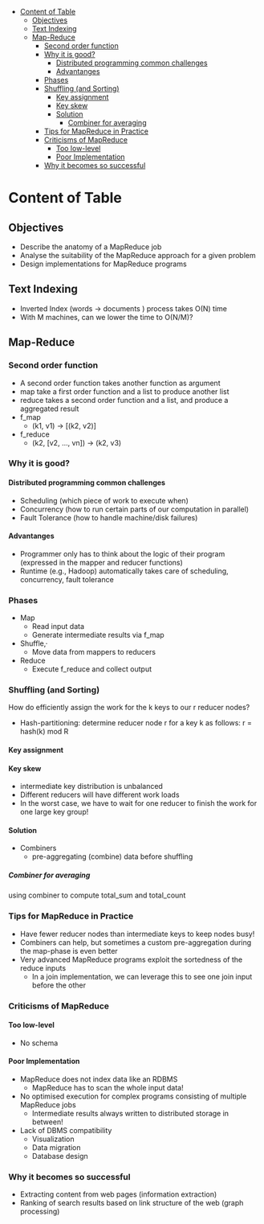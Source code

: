 - [Content of Table](#content-of-table)
  - [Objectives](#objectives)
  - [Text Indexing](#text-indexing)
  - [Map-Reduce](#map-reduce)
    - [Second order function](#second-order-function)
    - [Why it is good?](#why-it-is-good)
      - [Distributed programming common challenges](#distributed-programming-common-challenges)
      - [Advantanges](#advantanges)
    - [Phases](#phases)
    - [Shuffling (and Sorting)](#shuffling-and-sorting)
      - [Key assignment](#key-assignment)
      - [Key skew](#key-skew)
      - [Solution](#solution)
        - [Combiner for averaging](#combiner-for-averaging)
    - [Tips for MapReduce in Practice](#tips-for-mapreduce-in-practice)
    - [Criticisms of MapReduce](#criticisms-of-mapreduce)
      - [Too low-level](#too-low-level)
      - [Poor Implementation](#poor-implementation)
    - [Why it becomes so successful](#why-it-becomes-so-successful)



# Content of Table
## Objectives 
- Describe the anatomy of a MapReduce job 
- Analyse the suitability of the MapReduce approach for a given problem
- Design implementations for MapReduce programs 

## Text Indexing
- Inverted Index (words → documents ) process takes O(N) time 
- With M machines, can we lower the time to O(N/M)?


## Map-Reduce
### Second order function
- A second order function takes another function as argument
- map take a first order function and a list to produce another list 
- reduce takes a second order function and a list, and produce a aggregated result
- f_map
  - (k1, v1) → [(k2, v2)]
- f_reduce
  - (k2, [v2, ..., vn]) → (k2, v3)

### Why it is good?
#### Distributed programming common challenges
- Scheduling (which piece of work to execute when) 
- Concurrency (how to run certain parts of our computation in parallel) 
- Fault Tolerance (how to handle machine/disk failures)

#### Advantanges
- Programmer only has to think about the logic of their program  (expressed in the mapper and reducer functions) 
- Runtime (e.g., Hadoop) automatically takes care of scheduling, concurrency, fault tolerance

### Phases
- Map 
  - Read input data 
  - Generate intermediate results via f_map 
- Shuffle‚·
  - Move data from mappers to reducers
- Reduce
  - Execute f_reduce and collect output


###  Shuffling (and Sorting)
How do efficiently assign the work for the k keys to our r reducer nodes?

- Hash-partitioning: determine reducer node r for a key k as follows:           r = hash(k) mod R 

#### Key assignment
#### Key skew
- intermediate key distribution is unbalanced
- Different reducers will have different work loads 
- In the worst case, we have to wait for one reducer  to finish the work for one large key group!
#### Solution
- Combiners
  - pre-aggregating (combine) data before shuffling
##### Combiner for averaging 
using combiner to compute total_sum and total_count



### Tips for MapReduce in Practice
- Have fewer reducer nodes than intermediate keys to keep nodes busy!
- Combiners can help, but sometimes a custom pre-aggregation during the
map-phase is even better
- Very advanced MapReduce programs exploit the sortedness
of the reduce inputs
  - In a join implementation, we can leverage this to see one join input before the other


### Criticisms of MapReduce
#### Too low-level
- No schema 
#### Poor Implementation
- MapReduce does not index data like an RDBMS
  - MapReduce has to scan the whole input data!
- No optimised execution for complex programs consisting of
multiple MapReduce jobs
  - Intermediate results always written to distributed storage in between!
- Lack of DBMS compatibility
  - Visualization
  - Data migration
  - Database design

### Why it becomes so successful
- Extracting content from web pages (information extraction)
- Ranking of search results based on link structure of the web (graph processing)

